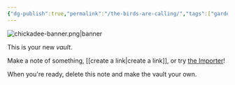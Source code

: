 ```yaml
---
{"dg-publish":true,"permalink":"/the-birds-are-calling/","tags":["gardenEntry"],"noteIcon":""}
---
```


![chickadee-banner.png|banner](/img/user/images/chickadee-banner.png)

This is your new *vault*.

Make a note of something, [[create a link\|create a link]], or try [the Importer](https://help.obsidian.md/Plugins/Importer)!

When you're ready, delete this note and make the vault your own.